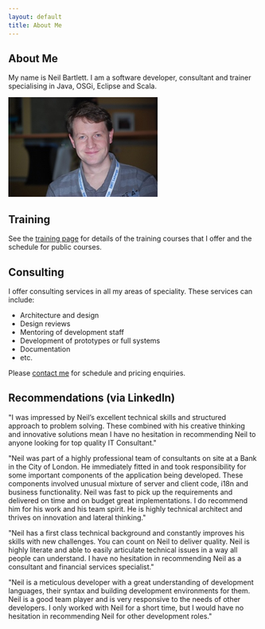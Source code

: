 ```yaml
---
layout: default
title: About Me
---
```


About Me
--------

My name is Neil Bartlett. I am a software developer, consultant and trainer specialising in Java, OSGi, Eclipse and Scala.

![Neil Bartlett](/images/njbartlett.jpg "Neil Bartlett")

Training
--------

See the [training page](/training.html) for details of the training courses that I offer and the schedule for public courses.

Consulting
----------

I offer consulting services in all my areas of speciality. These services can include:

-   Architecture and design
-   Design reviews
-   Mentoring of development staff
-   Development of prototypes or full systems
-   Documentation
-   etc.

Please [contact me](mailto:njbartlett@gmail.com) for schedule and pricing enquiries.

Recommendations (via LinkedIn)
------------------------------

"I was impressed by Neil’s excellent technical skills and structured approach to problem solving. These combined with his creative thinking and innovative solutions mean I have no hesitation in recommending Neil to anyone looking for top quality IT Consultant."

"Neil was part of a highly professional team of consultants on site at a Bank in the City of London. He immediately fitted in and took responsibility for some important components of the application being developed. These components involved unusual mixture of server and client code, i18n and business functionality. Neil was fast to pick up the requirements and delivered on time and on budget great implementations. I do recommend him for his work and his team spirit. He is highly technical architect and thrives on innovation and lateral thinking."

"Neil has a first class technical background and constantly improves his skills with new challenges. You can count on Neil to deliver quality. Neil is highly literate and able to easily articulate technical issues in a way all people can understand. I have no hesitation in recommending Neil as a consultant and financial services specialist."

"Neil is a meticulous developer with a great understanding of development languages, their syntax and building development environments for them. Neil is a good team player and is very responsive to the needs of other developers. I only worked with Neil for a short time, but I would have no hesitation in recommending Neil for other development roles."

